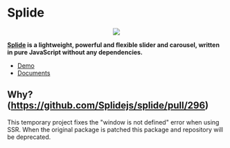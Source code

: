 # Splide
<p align="center">
  <a href="https://splidejs.com/" target="_blank">
    <img src="images/hero.png">
  </a>
</p>

**[Splide](https://splidejs.com/) is a lightweight, powerful and flexible slider and carousel, written in pure JavaScript without any dependencies.**

* [Demo](https://splidejs.com/)
* [Documents](https://splidejs.com/category/users-guide/)

## Why? (https://github.com/Splidejs/splide/pull/296)
This temporary project fixes the "window is not defined" error when using SSR. When the original package is patched this package and repository will be deprecated.
